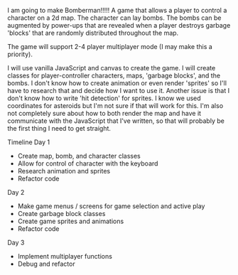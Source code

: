 I am going to make Bomberman!!!!! A game that allows a player to control a character on a 2d map. The character can lay bombs. The bombs can be augmented by power-ups that are revealed when a player destroys garbage 'blocks' that are randomly distributed throughout the map.

The game will support 2-4 player multiplayer mode (I may make this a priority).

I will use vanilla JavaScript and canvas to create the game. I will create classes for player-controller characters, maps, 'garbage blocks', and the bombs. I don't know how to create animation or even render 'sprites' so I'll have to research that and decide how I want to use it. Another issue is that I don't know how to write 'hit detection' for sprites. I know we used coordinates for asteroids but I'm not sure if that will work for this.
I'm also not completely sure about how to both render the map and have it communicate with the JavaScript that I've written, so that will probably be the first thing I need to get straight.

Timeline
Day 1
 - Create map, bomb, and character classes
 - Allow for control of character with the keyboard
 - Research animation and sprites
 - Refactor code

Day 2
 - Make game menus / screens for game selection and active play
 - Create garbage block classes
 - Create game sprites and animations
 - Refactor code

Day 3
 - Implement multiplayer functions
 - Debug and refactor
